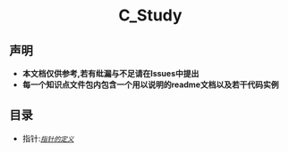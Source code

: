 <div align="center">

# C_Study</div>

## **声明**
* **本文档仅供参考,若有纰漏与不足请在Issues中提出**
* **每一个知识点文件包内包含一个用以说明的readme文档以及若干代码实例**
## **目录**
* 指针:[_`指针的定义`_](https://github.com/SuperPrintf/C_Study/tree/main/pointer/definition#c-language-pointer)
